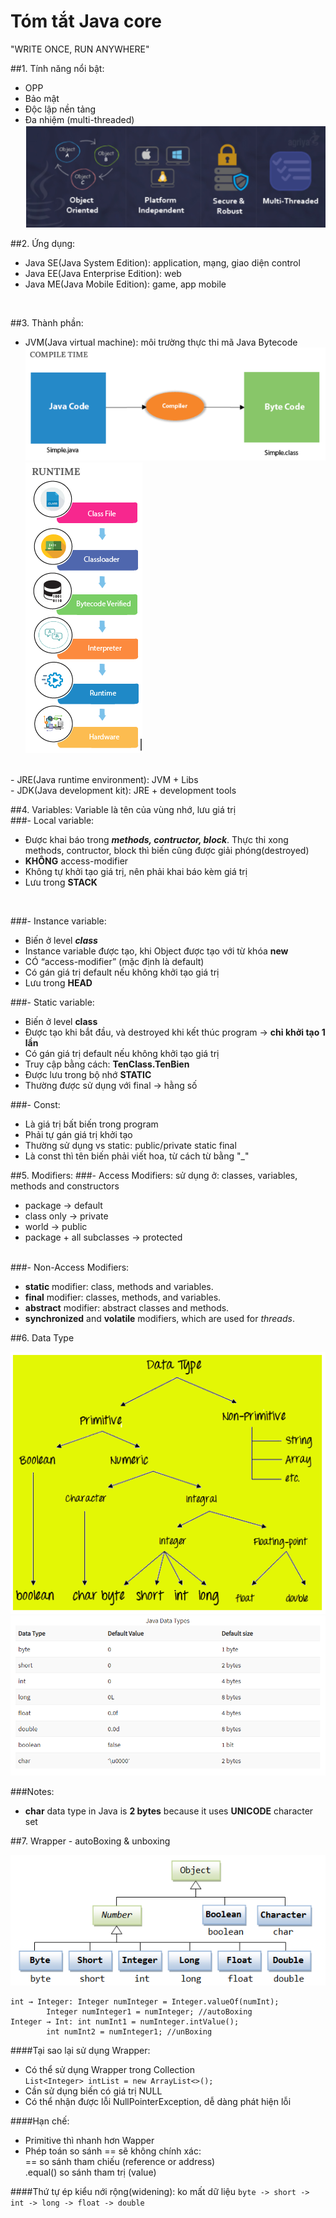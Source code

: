 # Tóm tắt Java core
"WRITE ONCE, RUN ANYWHERE"

##1. Tính năng nổi bật:
- OPP<br>
- Bảo mật<br>
- Độc lập nền tảng<br>
- Đa nhiệm (multi-threaded)<br>
![Application](./images/Application.PNG)<br>

##2. Ứng dụng:
- Java SE(Java System Edition): application, mạng, giao diện control<br>
- Java EE(Java Enterprise Edition): web<br>
- Java ME(Java Mobile Edition): game, app mobile
<br>

##3. Thành phần:
- JVM(Java virtual machine): môi trường thực thi mã Java Bytecode<br>
	![Compile](./images/JVM_compile.PNG)
	![Runtime](./images/JVM_runtime.PNG)<br>
<br>
- JRE(Java runtime environment): JVM + Libs<br>
- JDK(Java development kit): JRE + development tools<br>

##4. Variables:
Variable là tên của vùng nhớ, lưu giá trị<br>
###- Local variable:
+ Được khai báo trong <b><i>methods, contructor, block</i></b>. Thực thi xong methods, contructor, block thì biến cũng được giải phóng(destroyed)<br>
+ <b>KHÔNG</b> access-modifier<br>
+ Không tự khởi tạo giá trị, nên phải khai báo kèm giá trị<br>
+ Lưu trong <b>STACK</b>
<br>

###- Instance variable:
+ Biến ở level <b><i>class</i></b><br>
+ Instance variable được tạo, khi Object được tạo với từ khóa <b>new</b><br>
+ CÓ “access-modifier” (mặc định là default)<br>
+ Có gán giá trị default nếu không khởi tạo giá trị<br>
+ Lưu trong <b>HEAD</b><br>

###- Static variable:
+ Biến ở level <b>class</b><br>
+ Được tạo khi bắt đầu, và destroyed khi kết thúc program -> <b>chỉ khởi tạo 1 lần</b><br>
+ Có gán giá trị default nếu không khởi tạo giá trị<br>
+ Truy cập bằng cách: <b>TenClass.TenBien</b><br>
+ Được lưu trong bộ nhớ <b>STATIC</b><br>
+ Thường được sử dụng với final -> hằng số
	<br>
	
###- Const:
+ Là giá trị bất biến trong program<br>
+ Phải tự gán giá trị khởi tạo<br>
+ Thường sử dụng vs static: public/private static final<br>
+ Là const thì tên biến phải viết hoa, từ cách từ bằng "_"<br>

##5. Modifiers:
###- Access Modifiers:
sử dụng ở: classes, variables, methods and constructors<br>
+ package -> default<br>
+ class only -> private<br>
+ world -> public<br>
+ package + all subclasses -> protected<br><br>

###- Non-Access Modifiers:
+ <b>static</b> modifier: class, methods and variables.<br>
+ <b>final</b> modifier: classes, methods, and variables.<br>
+ <b>abstract</b> modifier: abstract classes and methods.<br>
+ <b>synchronized</b> and <b>volatile</b> modifiers, which are used for <i>threads</i>.<br>

##6. Data Type

![Data Type](./images/Data_Type_map.PNG)<br>
![Data Type default](./images/Data_Type.PNG)<br>

###Notes:
- <b>char</b> data type in Java is <b>2 bytes</b> because it uses <b>UNICODE</b> character set

##7. Wrapper - autoBoxing & unboxing

![Wrapper classes](./images/Wrapper.PNG)<br>

```
int → Integer: Integer numInteger = Integer.valueOf(numInt);
		Integer numInteger1 = numInteger; //autoBoxing
Integer → Int: int numInt1 = numInteger.intValue();
		int numInt2 = numInteger1; //unBoxing
```

####Tại sao lại sử dụng Wrapper:
- Có thể sử dụng Wrapper trong Collection<br>
	``List<Integer> intList = new ArrayList<>();``
- Cần sử dụng biến có giá trị NULL
- Có thể nhận được lỗi NullPointerException, dễ dàng phát hiện lỗi

####Hạn chế:
- Primitive thì nhanh hơn Wapper
- Phép toán so sánh == sẽ không chính xác:<br>
		== so sánh tham chiếu (reference or address)<br>
		.equal() so sánh tham trị (value)

####Thứ tự ép kiểu nới rộng(widening): ko mất dữ liệu
``byte -> short -> int -> long -> float -> double``

